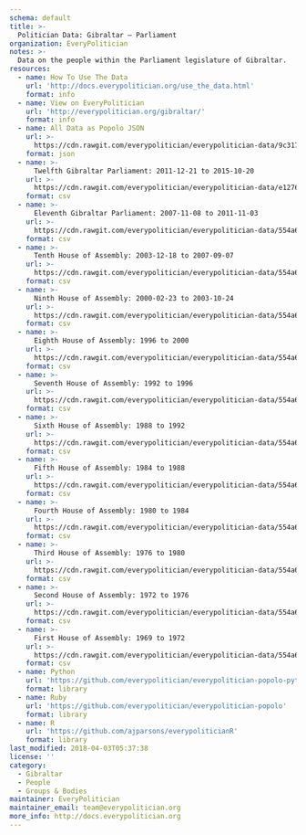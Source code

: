 ```yaml
---
schema: default
title: >-
  Politician Data: Gibraltar — Parliament
organization: EveryPolitician
notes: >-
  Data on the people within the Parliament legislature of Gibraltar.
resources:
  - name: How To Use The Data
    url: 'http://docs.everypolitician.org/use_the_data.html'
    format: info
  - name: View on EveryPolitician
    url: 'http://everypolitician.org/gibraltar/'
    format: info
  - name: All Data as Popolo JSON
    url: >-
      https://cdn.rawgit.com/everypolitician/everypolitician-data/9c317acaba4199c1c1ac2b5e828ca204e9c2c907/data/Gibraltar/Parliament/ep-popolo-v1.0.json
    format: json
  - name: >-
      Twelfth Gibraltar Parliament: 2011-12-21 to 2015-10-20
    url: >-
      https://cdn.rawgit.com/everypolitician/everypolitician-data/e127654ae12a5d968bc5555405aa25440817a48e/data/Gibraltar/Parliament/term-12.csv
    format: csv
  - name: >-
      Eleventh Gibraltar Parliament: 2007-11-08 to 2011-11-03
    url: >-
      https://cdn.rawgit.com/everypolitician/everypolitician-data/554a6cb306153130ac5558e4c015471d63e57cb7/data/Gibraltar/Parliament/term-11.csv
    format: csv
  - name: >-
      Tenth House of Assembly: 2003-12-18 to 2007-09-07
    url: >-
      https://cdn.rawgit.com/everypolitician/everypolitician-data/554a6cb306153130ac5558e4c015471d63e57cb7/data/Gibraltar/Parliament/term-10.csv
    format: csv
  - name: >-
      Ninth House of Assembly: 2000-02-23 to 2003-10-24
    url: >-
      https://cdn.rawgit.com/everypolitician/everypolitician-data/554a6cb306153130ac5558e4c015471d63e57cb7/data/Gibraltar/Parliament/term-9.csv
    format: csv
  - name: >-
      Eighth House of Assembly: 1996 to 2000
    url: >-
      https://cdn.rawgit.com/everypolitician/everypolitician-data/554a6cb306153130ac5558e4c015471d63e57cb7/data/Gibraltar/Parliament/term-8.csv
    format: csv
  - name: >-
      Seventh House of Assembly: 1992 to 1996
    url: >-
      https://cdn.rawgit.com/everypolitician/everypolitician-data/554a6cb306153130ac5558e4c015471d63e57cb7/data/Gibraltar/Parliament/term-7.csv
    format: csv
  - name: >-
      Sixth House of Assembly: 1988 to 1992
    url: >-
      https://cdn.rawgit.com/everypolitician/everypolitician-data/554a6cb306153130ac5558e4c015471d63e57cb7/data/Gibraltar/Parliament/term-6.csv
    format: csv
  - name: >-
      Fifth House of Assembly: 1984 to 1988
    url: >-
      https://cdn.rawgit.com/everypolitician/everypolitician-data/554a6cb306153130ac5558e4c015471d63e57cb7/data/Gibraltar/Parliament/term-5.csv
    format: csv
  - name: >-
      Fourth House of Assembly: 1980 to 1984
    url: >-
      https://cdn.rawgit.com/everypolitician/everypolitician-data/554a6cb306153130ac5558e4c015471d63e57cb7/data/Gibraltar/Parliament/term-4.csv
    format: csv
  - name: >-
      Third House of Assembly: 1976 to 1980
    url: >-
      https://cdn.rawgit.com/everypolitician/everypolitician-data/554a6cb306153130ac5558e4c015471d63e57cb7/data/Gibraltar/Parliament/term-3.csv
    format: csv
  - name: >-
      Second House of Assembly: 1972 to 1976
    url: >-
      https://cdn.rawgit.com/everypolitician/everypolitician-data/554a6cb306153130ac5558e4c015471d63e57cb7/data/Gibraltar/Parliament/term-2.csv
    format: csv
  - name: >-
      First House of Assembly: 1969 to 1972
    url: >-
      https://cdn.rawgit.com/everypolitician/everypolitician-data/554a6cb306153130ac5558e4c015471d63e57cb7/data/Gibraltar/Parliament/term-1.csv
    format: csv
  - name: Python
    url: 'https://github.com/everypolitician/everypolitician-popolo-python'
    format: library
  - name: Ruby
    url: 'https://github.com/everypolitician/everypolitician-popolo'
    format: library
  - name: R
    url: 'https://github.com/ajparsons/everypoliticianR'
    format: library
last_modified: 2018-04-03T05:37:38
license: ''
category:
  - Gibraltar
  - People
  - Groups & Bodies
maintainer: EveryPolitician
maintainer_email: team@everypolitician.org
more_info: http://docs.everypolitician.org
---
```

